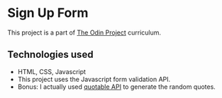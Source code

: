 # Sign Up Form

This project is a part of [The Odin Project](https://www.theodinproject.com/) curriculum.

## Technologies used

* HTML, CSS, Javascript
* This project uses the Javascript form validation API.
* Bonus: I actually used [quotable API](https://api.quotable.io) to generate the random quotes.
